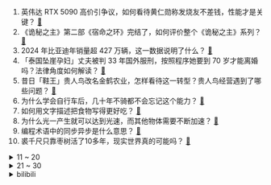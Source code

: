 1. 英伟达 RTX 5090 高价引争议，如何看待黄仁勋称发烧友不差钱，性能才是关键？ [:link:](https://www.zhihu.com/question/9457915966)
2. 《诡秘之主》第二部《宿命之环》完结了，如何评价整个《诡秘之主》系列？ [:link:](https://www.zhihu.com/question/9408298478)
3. 2024 年比亚迪年销量超 427 万辆，这一数据说明了什么？ [:link:](https://www.zhihu.com/question/8695418518)
4. 「泰国坠崖孕妇」丈夫被判 33 年国外服刑，按照程序她要到 70 岁才能离婚吗？法律角度如何解读？ [:link:](https://www.zhihu.com/question/9415214645)
5. 昔日「鞋王」贵人鸟改名金鹤农业，怎样看待这一转型？贵人鸟经营遇到了哪些问题？ [:link:](https://www.zhihu.com/question/9320444370)
6. 为什么学会自行车后，几十年不骑都不会忘记这个能力？ [:link:](https://www.zhihu.com/question/7491524678)
7. 如何用文字描述把食物写得更好吃？ [:link:](https://www.zhihu.com/question/26012189)
8. 为什么光一产生就可以达到光速，而其他物体需要不断加速？ [:link:](https://www.zhihu.com/question/9123096591)
9. 编程术语中的同步异步是什么意思？ [:link:](https://www.zhihu.com/question/658262658)
10. 裘千尺只靠枣树活了10多年，现实世界真的可能吗？ [:link:](https://www.zhihu.com/question/367199012)
<details>
<summary>11 ~ 20</summary>

11. 胖东来宣布 7 条新规「不允许夫妻间家暴冷暴力，员工不能打孩子」，企业这样规定合适吗？ [:link:](https://www.zhihu.com/question/9469534937)
12. 为何白天只睡一小会就能恢复疲劳，这和太阳辐射有关系吗？ [:link:](https://www.zhihu.com/question/6160269824)
13. 央行行长称「将大幅提高国家外汇储备在港资产配置比例」，怎样解读？会带来哪些影响？ [:link:](https://www.zhihu.com/question/9461698233)
14. 重庆警方通报公园大量观赏鱼死亡，「一男子将蔬菜杀虫剂倒入鱼池，已被刑拘」，其将承担哪些法律责任？ [:link:](https://www.zhihu.com/question/9486849094)
15. 台积电美国厂正式加入投产行列， 4 纳米芯片在美量产，台积电为何到美国设厂？此举是否会导致产业空洞化？ [:link:](https://www.zhihu.com/question/9465592004)
16. 中国人民解放军东部战区代表团将于 1 月中旬访问日本，有哪些信息值得关注？ [:link:](https://www.zhihu.com/question/9473986277)
17. 如果我不写“went”写“goed”，母语是英语的人看得懂吗？ [:link:](https://www.zhihu.com/question/9165562285)
18. 狸花猫打架是不是很厉害？ [:link:](https://www.zhihu.com/question/455692258)
19. 你见过的洁癖可以严重到什么程度？ [:link:](https://www.zhihu.com/question/433994618)
20. 程序员们可以说个暗号，证明你是程序员吗？ [:link:](https://www.zhihu.com/question/610436469)
</details>
<details>
<summary>21 ~ 30</summary>

21. 在大部分电子游戏中，你会更青睐低攻击力高攻速的武器流派，还是高攻击力低攻速的武器流派? [:link:](https://www.zhihu.com/question/9188389064)
22. 如果你无意中获得了一枚穿越戒指，能够穿越到各类影视作品里，但只能用七次，用完就没了，你会如何使用它？ [:link:](https://www.zhihu.com/question/9384191654)
23. 《英雄联盟》2025 赛季版本更新已上线，如何评价本次改动？你的游戏体验感受如何？ [:link:](https://www.zhihu.com/question/9126516102)
24. 2024 年中国进出口总值为 43.85 万亿元，同比增长 5%，规模再创历史新高，如何解读？ [:link:](https://www.zhihu.com/question/9459207284)
25. 研究生毕业后你们还会和导师联系吗? [:link:](https://www.zhihu.com/question/9205938149)
26. 为什么很多人说手动挡好开呢？ [:link:](https://www.zhihu.com/question/665231819)
27. 离职后领导挽留，你会不会留下? [:link:](https://www.zhihu.com/question/8763499032)
28. 为什么有狼人杀新手认为自己看透了这个游戏，并且认为这个游戏没有逻辑？ [:link:](https://www.zhihu.com/question/570932724)
29. 日本九州岛附近海域发生 6.7 级地震，具体情况如何？将带来哪些影响？ [:link:](https://www.zhihu.com/question/9508302848)
30. 《海贼王》里，为什么御田的塑造争议很大？ [:link:](https://www.zhihu.com/question/468476270)
</details><details>
<summary>bilibili</summary>

</details>